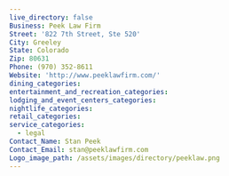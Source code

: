 ```yaml
---
live_directory: false
Business: Peek Law Firm
Street: '822 7th Street, Ste 520'
City: Greeley
State: Colorado
Zip: 80631
Phone: (970) 352-8611
Website: 'http://www.peeklawfirm.com/'
dining_categories:
entertainment_and_recreation_categories:
lodging_and_event_centers_categories:
nightlife_categories:
retail_categories:
service_categories:
  - legal
Contact_Name: Stan Peek
Contact_Email: stan@peeklawfirm.com
Logo_image_path: /assets/images/directory/peeklaw.png
---
```



